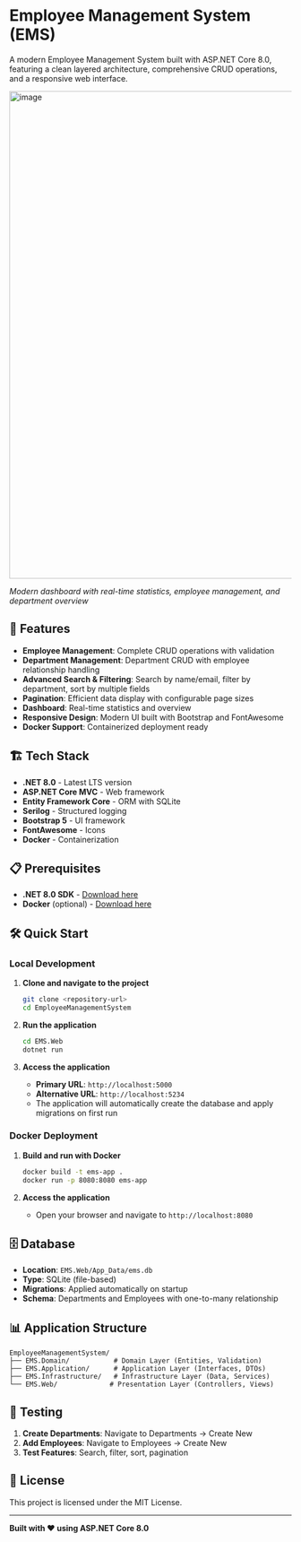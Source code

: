 # Employee Management System (EMS)

A modern Employee Management System built with ASP.NET Core 8.0, featuring a clean layered architecture, comprehensive CRUD operations, and a responsive web interface.

<img width="1835" height="870" alt="image" src="https://github.com/user-attachments/assets/0199f2f1-ed24-4ea5-956f-71857c347ca8" />

*Modern dashboard with real-time statistics, employee management, and department overview*

## 🚀 Features

- **Employee Management**: Complete CRUD operations with validation
- **Department Management**: Department CRUD with employee relationship handling
- **Advanced Search & Filtering**: Search by name/email, filter by department, sort by multiple fields
- **Pagination**: Efficient data display with configurable page sizes
- **Dashboard**: Real-time statistics and overview
- **Responsive Design**: Modern UI built with Bootstrap and FontAwesome
- **Docker Support**: Containerized deployment ready

## 🏗️ Tech Stack

- **.NET 8.0** - Latest LTS version
- **ASP.NET Core MVC** - Web framework
- **Entity Framework Core** - ORM with SQLite
- **Serilog** - Structured logging
- **Bootstrap 5** - UI framework
- **FontAwesome** - Icons
- **Docker** - Containerization

## 📋 Prerequisites

- **.NET 8.0 SDK** - [Download here](https://dotnet.microsoft.com/download/dotnet/8.0)
- **Docker** (optional) - [Download here](https://www.docker.com/products/docker-desktop/)

## 🛠️ Quick Start

### **Local Development**

1. **Clone and navigate to the project**
   ```bash
   git clone <repository-url>
   cd EmployeeManagementSystem
   ```

2. **Run the application**
   ```bash
   cd EMS.Web
   dotnet run
   ```

3. **Access the application**
   - **Primary URL**: `http://localhost:5000`
   - **Alternative URL**: `http://localhost:5234`
   - The application will automatically create the database and apply migrations on first run

### **Docker Deployment**

1. **Build and run with Docker**
   ```bash
   docker build -t ems-app .
   docker run -p 8080:8080 ems-app
   ```

2. **Access the application**
   - Open your browser and navigate to `http://localhost:8080`

## 🗄️ Database

- **Location**: `EMS.Web/App_Data/ems.db`
- **Type**: SQLite (file-based)
- **Migrations**: Applied automatically on startup
- **Schema**: Departments and Employees with one-to-many relationship

## 📊 Application Structure

```
EmployeeManagementSystem/
├── EMS.Domain/           # Domain Layer (Entities, Validation)
├── EMS.Application/      # Application Layer (Interfaces, DTOs)
├── EMS.Infrastructure/   # Infrastructure Layer (Data, Services)
└── EMS.Web/             # Presentation Layer (Controllers, Views)
```

## 🧪 Testing

1. **Create Departments**: Navigate to Departments → Create New
2. **Add Employees**: Navigate to Employees → Create New
3. **Test Features**: Search, filter, sort, pagination

## 📝 License

This project is licensed under the MIT License.

---

**Built with ❤️ using ASP.NET Core 8.0**
